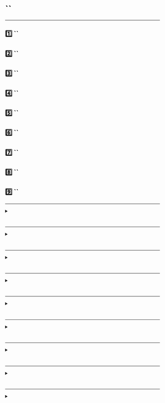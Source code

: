 # ``

---

## 1️⃣ ``
## 2️⃣ ``
## 3️⃣ ``
## 4️⃣ ``
## 5️⃣ ``
## 6️⃣ ``
## 7️⃣ ``
## 8️⃣ ``
## 9️⃣ ``



---



<details>
<summary>
<h2>
 
</h2>
</summary>
blabla
</details>


---




<details>
<summary>
<h2>

</h2>
</summary>
blabla
</details>


---



<details>
<summary>
<h2>

</h2>
</summary>
blabla
</details>


---




<details>
<summary>
<h2>

</h2>
</summary>
blabla
</details>


---




<details>
<summary>
<h2>
 
</h2>
</summary>
blabla
</details>


---



<details>
<summary>
<h2>
  
</h2>
</summary>
blabla
</details>


---




<details>
<summary>
<h2>

</h2>
</summary>
blabla
</details>


---



<details>
<summary>
<h2>

</h2>
</summary>
blabla
</details>


---



<details>
<summary>
<h2>
  
</h2>
</summary>
blabla
</details>
